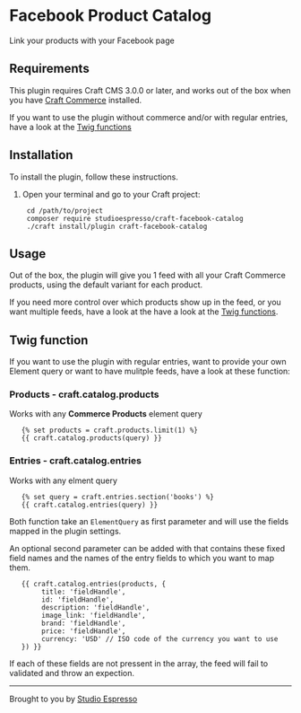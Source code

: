 # Facebook Product Catalog

Link your products with your Facebook page

## Requirements

This plugin requires Craft CMS 3.0.0 or later, and works out of the box when you have [Craft Commerce](http://plugins.craftcms.com/commerce) installed.

If you want to use the plugin without commerce and/or with regular entries, have a look at the [Twig functions](#twig-function) 

## Installation

To install the plugin, follow these instructions.

1. Open your terminal and go to your Craft project:

        cd /path/to/project
        composer require studioespresso/craft-facebook-catalog
        ./craft install/plugin craft-facebook-catalog

## Usage
Out of the box, the plugin will give you 1 feed with all your Craft Commerce products, using the default variant for each product.

If you need more control over which products show up in the feed, or you want multiple feeds, have a look at the have a look at the [Twig functions](#twig-function). 


## Twig function
If you want to use the plugin with regular entries, want to provide your own Element query or want to have mulitple feeds, have a look at these function:

### Products - craft.catalog.products
Works with any **Commerce Products** element query

       {% set products = craft.products.limit(1) %}
       {{ craft.catalog.products(query) }}

### Entries - craft.catalog.entries
Works with any elment query

       {% set query = craft.entries.section('books') %}
       {{ craft.catalog.entries(query) }}

Both function take an `ElementQuery` as first parameter and will use the fields mapped in the plugin settings.

An optional second parameter can be added with that contains these fixed field names and the names of the entry fields to which you want to map them.
       
       {{ craft.catalog.entries(products, {
            title: 'fieldHandle',
            id: 'fieldHandle',
            description: 'fieldHandle',
            image_link: 'fieldHandle',
            brand: 'fieldHandle',
            price: 'fieldHandle',
            currency: 'USD' // ISO code of the currency you want to use
       }) }}

If each of these fields are not pressent in the array, the feed will fail to validated and throw an expection. 

---
Brought to you by [Studio Espresso](https://studioespresso.co/en)
